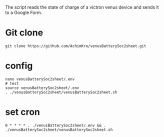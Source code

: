 The script reads the state of charge of a victron venus device and sends it to a Google Form.

# Git clone 
```
git clone https://github.com/AchimKre/venusBatterySoc2sheet.git
```
# config
```
nano venusBatterySoc2sheet/.env
# test
source venusBatterySoc2sheet/.env
. ./venusBatterySoc2sheet/venusBatterySoc2sheet.sh
```

# set cron
```
0 * * * * . ./venusBatterySoc2sheet/.env && . ./venusBatterySoc2sheet/venusBatterySoc2sheet.sh
```